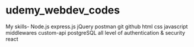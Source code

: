 # udemy_webdev_codes
My skills-
Node.js express.js jQuery postman git github html css javascript middlewares custom-api postgreSQL
all level of authentication & security 
react
